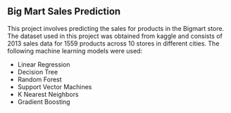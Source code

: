 ## Big Mart Sales Prediction
This project involves predicting the sales for products in the Bigmart store. The dataset used in this project was obtained from kaggle and consists of 2013 sales data for 1559 products across 10 stores in different cities. The following machine learning models were used:
- Linear Regression
- Decision Tree
- Random Forest
- Support Vector Machines
- K Nearest Neighbors
- Gradient Boosting